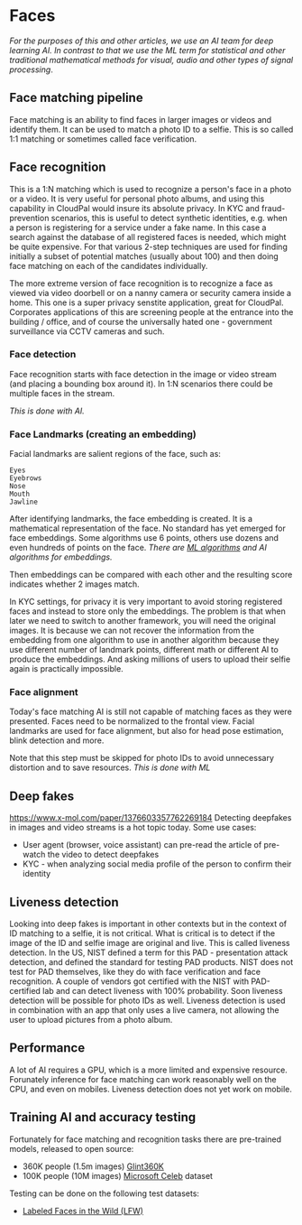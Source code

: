 # Faces 
_For the purposes of this and other articles, we use an AI team for deep learning AI. 
In contrast to that we use the ML term for statistical and other traditional mathematical methods for visual, audio and other types of signal processing_.

## Face matching pipeline 
Face matching is an ability to find faces in larger images or videos and identify them.
It can be used to match a photo ID to a selfie. 
This is so called 1:1 matching or sometimes called face verification. 

## Face recognition 
This is a 1:N matching which is used to recognize a person's face in a photo or a video. 
It is very useful for personal photo albums, and using this capability in CloudPal would insure its absolute privacy.
In KYC and fraud-prevention scenarios, this is useful to detect synthetic identities, e.g. when a person is registering for a service under a fake name. 
In this case a search against the database of all registered faces is needed, which might be quite expensive. For that various 2-step techniques are used for finding initially a subset of potential matches (usually about 100) and then doing face matching on each of the candidates individually. 

The more extreme version of face recognition is to recognize a face as viewed via video doorbell or on a nanny camera or security camera inside a home. This one is a super privacy senstite application, great for CloudPal.
Corporates applications of this are screening people at the entrance into the building / office, 
and of course the universally hated one - government surveillance via CCTV cameras and such.

### Face detection
Face recognition starts with face detection in the image or video stream (and placing a bounding box around it). In 1:N scenarios there could be multiple faces in the stream. 

_This is done with AI._

### Face Landmarks (creating an embedding)
Facial landmarks are salient regions of the face, such as:

    Eyes
    Eyebrows
    Nose
    Mouth
    Jawline

After identifying landmarks, the face embedding is created. It is a mathematical representation of the face.
No standard has yet emerged for face embeddings. Some algorithms use 6 points, others use dozens and even hundreds of points on the face. 
_There are [ML algorithms](https://www.pyimagesearch.com/2017/04/03/facial-landmarks-dlib-opencv-python/) and AI algorithms for embeddings._

Then embeddings can be compared with each other and the resulting score indicates whether 2 images match.

In KYC settings, for privacy it is very important to avoid storing registered faces and instead to store only the embeddings. The problem is that when later we need to switch to another framework, you will need the original images. It is because we can not recover the information from the embedding from one algorithm to use in another algorithm because they use different number of landmark points, different math or different AI to produce the embeddings. And asking millions of users to upload their selfie again is practically impossible. 

### Face alignment
Today's face matching AI is still not capable of matching faces as they were presented. Faces need to be normalized to the frontal view. Facial landmarks are used for face alignment, but also for head pose estimation, blink detection and more.

Note that this step must be skipped for photo IDs to avoid unnecessary distortion and to save resources.
_This is done with ML_

## Deep fakes 
https://www.x-mol.com/paper/1376603357762269184
Detecting deepfakes in images and video streams is a hot topic today. 
Some use cases:
- User agent (browser, voice assistant) can pre-read the article of pre-watch the video to detect deepfakes
- KYC - when analyzing social media profile of the person to confirm their identity

## Liveness detection
Looking into deep fakes is important in other contexts but in the context of ID matching to a selfie, it is not critical.
What is critical is to detect if the image of the ID and selfie image are original and live. This is called liveness detection.
In the US, NIST defined a term for this PAD - presentation attack detection,
and defined the standard for testing PAD products. 
NIST does not test for PAD themselves, like they do with face verification and face recognition.
A couple of vendors got certified with the NIST with PAD-certified lab and can detect liveness with 100% probability. Soon liveness detection will be possible for photo IDs as well.
Liveness detection is used in combination with an app that only uses a live camera, not allowing the user to upload pictures from a photo album.

## Performance 
A lot of AI requires a GPU, which is a more limited and expensive resource. 
Forunately inference for face matching can work reasonably well on the CPU, and even on mobiles. Liveness detection does not yet work on mobile.

## Training AI and accuracy testing
Fortunately for face matching and recognition tasks there are pre-trained models, released to open source:
- 360K people (1.5m images) [Glint360K](https://github.com/deepinsight/insightface/tree/master/recognition/partial_fc)
- 100K people (10M images) [Microsoft Celeb](https://exposing.ai/msceleb/) dataset

Testing can be done on the following test datasets:
- [Labeled Faces in the Wild (LFW)](http://vis-www.cs.umass.edu/lfw/index.html)

